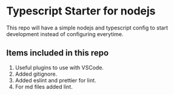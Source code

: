 # Typescript Starter for nodejs

This repo will have a simple nodejs and typescript config to start development instead of configuring everytime.

## Items included in this repo

1. Useful plugins to use with VSCode.
2. Added gitignore.
3. Added eslint and prettier for lint.
4. For md files added lint.
